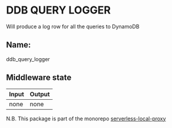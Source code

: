 # DDB QUERY LOGGER

Will produce a log row for all the queries to DynamoDB

## Name:
ddb_query_logger

## Middleware state

| Input | Output |
| --- | --- |
| none | none |

N.B. 
This package is part of the monorepo [serverless-local-proxy](https://github.com/serverless-local-proxy/serverless-local-proxy)
